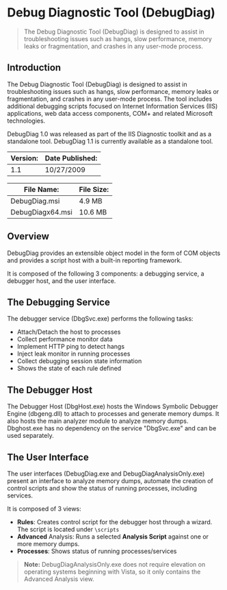 # Debug Diagnostic Tool (DebugDiag)

> The Debug Diagnostic Tool (DebugDiag) is designed to assist in troubleshooting issues such as hangs,
> slow performance, memory leaks or fragmentation, and crashes in any user-mode process.


## Introduction

The Debug Diagnostic Tool (DebugDiag) is designed to assist in troubleshooting issues such as hangs,
slow performance, memory leaks or fragmentation, and crashes in any user-mode process.
The tool includes additional debugging scripts focused on Internet Information Services (IIS) applications,
web data access components, COM+ and related Microsoft technologies.

DebugDiag 1.0 was released as part of the IIS Diagnostic toolkit and as a standalone tool.
DebugDiag 1.1 is currently available as a standalone tool.

| Version:         | Date Published: |
|------------------|-----------------|
| 1.1              | 10/27/2009      |

| File Name:       | File Size:      |
|------------------|-----------------|
| DebugDiag.msi    | 4.9 MB          |
| DebugDiagx64.msi | 10.6 MB         |


## Overview

DebugDiag provides an extensible object model in the form of COM objects and provides a script host with a built-in reporting framework.

It is composed of the following 3 components: a debugging service, a debugger host, and the user interface.


## The Debugging Service

The debugger service (DbgSvc.exe) performs the following tasks:

* Attach/Detach the host to processes
* Collect performance monitor data
* Implement HTTP ping to detect hangs
* Inject leak monitor in running processes
* Collect debugging session state information
* Shows the state of each rule defined


## The Debugger Host

The Debugger Host (DbgHost.exe) hosts the Windows Symbolic Debugger Engine (dbgeng.dll) to attach to processes
and generate memory dumps. It also hosts the main analyzer module to analyze memory dumps.
Dbghost.exe has no dependency on the service "DbgSvc.exe" and can be used separately.


## The User Interface

The user interfaces (DebugDiag.exe and DebugDiagAnalysisOnly.exe) present an interface to analyze memory dumps,
automate the creation of control scripts and show the status of running processes, including services.

It is composed of 3 views:

* **Rules**: Creates control script for the debugger host through a wizard. The script is located under `\scripts`
* **Advanced** Analysis: Runs a selected **Analysis Script** against one or more memory dumps.
* **Processes**: Shows status of running processes/services

> **Note:** DebugDiagAnalysisOnly.exe does not require elevation on operating systems beginning with Vista, so it only contains the Advanced Analysis view.

